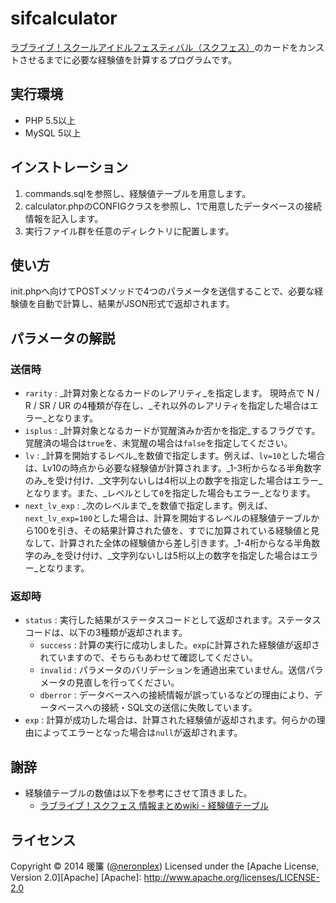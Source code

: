 sifcalculator
==========

[ラブライブ！スクールアイドルフェスティバル（スクフェス）](http://lovelive.bushimo.jp/)のカードをカンストさせるまでに必要な経験値を計算するプログラムです。

実行環境
----------
+  PHP 5.5以上
+  MySQL 5以上

インストレーション
----------
1. commands.sqlを参照し、経験値テーブルを用意します。
2. calculator.phpのCONFIGクラスを参照し、1で用意したデータベースの接続情報を記入します。
3. 実行ファイル群を任意のディレクトリに配置します。
 
使い方
----------
init.phpへ向けてPOSTメソッドで4つのパラメータを送信することで、必要な経験値を自動で計算し、結果がJSON形式で返却されます。
 
パラメータの解説
----------
### 送信時 ###
* `rarity` : 
_計算対象となるカードのレアリティ_を指定します。
現時点で N / R / SR / UR の4種類が存在し、_それ以外のレアリティを指定した場合はエラー_となります。
* `isplus` : 
_計算対象となるカードが覚醒済みか否かを指定_するフラグです。覚醒済の場合は`true`を、未覚醒の場合は`false`を指定してください。
* `lv` : 
_計算を開始するレベル_を数値で指定します。例えば、`lv=10`とした場合は、Lv10の時点から必要な経験値が計算されます。_1-3桁からなる半角数字のみ_を受け付け、_文字列ないしは4桁以上の数字を指定した場合はエラー_となります。また、_レベルとして`0`を指定した場合もエラー_となります。
* `next_lv_exp` : 
_次のレベルまで_を数値で指定します。例えば、`next_lv_exp=100`とした場合は、計算を開始するレベルの経験値テーブルから100を引き、その結果計算された値を、すでに加算されている経験値と見なして、計算された全体の経験値から差し引きます。_1-4桁からなる半角数字のみ_を受け付け、_文字列ないしは5桁以上の数字を指定した場合はエラー_となります。
 
### 返却時 ###
* `status` : 実行した結果がステータスコードとして返却されます。ステータスコードは、以下の3種類が返却されます。
    * `success` : 計算の実行に成功しました。`exp`に計算された経験値が返却されていますので、そちらもあわせて確認してください。 
    * `invalid` : パラメータのバリデーションを通過出来ていません。送信パラメータの見直しを行ってください。
    * `dberror` : データベースへの接続情報が誤っているなどの理由により、データベースへの接続・SQL文の送信に失敗しています。
* `exp` : 計算が成功した場合は、計算された経験値が返却されます。何らかの理由によってエラーとなった場合は`null`が返却されます。
 
謝辞
----------
* 経験値テーブルの数値は以下を参考にさせて頂きました。
    * [ラブライブ！スクフェス 情報まとめwiki - 経験値テーブル](http://www59.atwiki.jp/lovelive-sif/pages/32.html)
 
ライセンス
----------
Copyright &copy; 2014 暖簾 ([@neronplex](http://www.twitter.com/neronplex))
Licensed under the [Apache License, Version 2.0][Apache]
 [Apache]: http://www.apache.org/licenses/LICENSE-2.0
